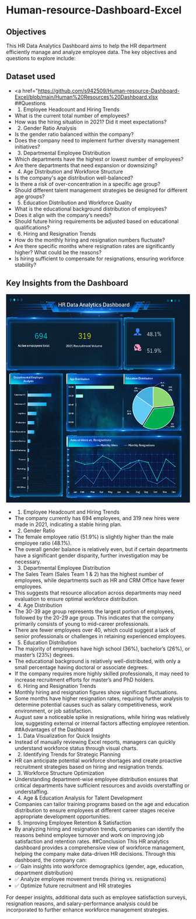 # Human-resource-Dashboard-Excel
## Objectives 
This HR Data Analytics Dashboard aims to help the HR department efficiently manage and analyze employee data. The key objectives and questions to explore include:
## Dataset used
- <a href="https://github.com/s942509/Human-resource-Dashboard-Excel/blob/main/Human%20Resources%20Dashboard.xlsx</a>
##Questions
- 1. Employee Headcount and Hiring Trends
- What is the current total number of employees?
- How was the hiring situation in 2021? Did it meet expectations?
- 2. Gender Ratio Analysis
- Is the gender ratio balanced within the company?
- Does the company need to implement further diversity management initiatives?
- 3. Departmental Employee Distribution
- Which departments have the highest or lowest number of employees?
- Are there departments that need expansion or downsizing?
- 4. Age Distribution and Workforce Structure
- Is the company's age distribution well-balanced?
- Is there a risk of over-concentration in a specific age group?
- Should different talent management strategies be designed for different age groups?
- 5. Education Distribution and Workforce Quality
- What is the educational background distribution of employees?
- Does it align with the company’s needs?
- Should future hiring requirements be adjusted based on educational qualifications?
- 6. Hiring and Resignation Trends
- How do the monthly hiring and resignation numbers fluctuate?
- Are there specific months where resignation rates are significantly higher? What could be the reasons?
- Is hiring sufficient to compensate for resignations, ensuring workforce stability?
## Key Insights from the Dashboard
![Dashboard.png](https://github.com/s942509/Human-resource-Dashboard-Excel/blob/main/HR%20%20Dashboard.png)
- 1. Employee Headcount and Hiring Trends
- The company currently has 694 employees, and 319 new hires were made in 2021, indicating a stable hiring plan.
- 2. Gender Ratio
- The female employee ratio (51.9%) is slightly higher than the male employee ratio (48.1%).
- The overall gender balance is relatively even, but if certain departments have a significant gender disparity, further investigation may be necessary.
- 3. Departmental Employee Distribution
- The Sales Team (Sales Team 1 & 2) has the highest number of employees, while departments such as HR and CRM Office have fewer employees.
- This suggests that resource allocation across departments may need evaluation to ensure optimal workforce distribution.
- 4. Age Distribution
- The 30-39 age group represents the largest portion of employees, followed by the 20-29 age group. This indicates that the company primarily consists of young to mid-career professionals.
- There are fewer employees over 40, which could suggest a lack of senior professionals or challenges in retaining experienced employees.
- 5. Education Distribution
- The majority of employees have high school (36%), bachelor’s (26%), or master’s (23%) degrees.
- The educational background is relatively well-distributed, with only a small percentage having doctoral or associate degrees.
- If the company requires more highly skilled professionals, it may need to increase recruitment efforts for master’s and PhD holders.
- 6. Hiring and Resignation Trends
- Monthly hiring and resignation figures show significant fluctuations.
- Some months have higher resignation rates, requiring further analysis to determine potential causes such as salary competitiveness, work environment, or job satisfaction.
- August saw a noticeable spike in resignations, while hiring was relatively low, suggesting external or internal factors affecting employee retention.
##Advantages of the Dashboard
- 1. Data Visualization for Quick Insights
- Instead of manually reviewing Excel reports, managers can quickly understand workforce status through visual charts.
- 2. Identifying Trends for Strategic Planning
- HR can anticipate potential workforce shortages and create proactive recruitment strategies based on hiring and resignation trends.
- 3. Workforce Structure Optimization
- Understanding department-wise employee distribution ensures that critical departments have sufficient resources and avoids overstaffing or understaffing.
- 4. Age & Education Analysis for Talent Development
- Companies can tailor training programs based on the age and education distribution to ensure employees at different career stages receive appropriate development opportunities.
- 5. Improving Employee Retention & Satisfaction
- By analyzing hiring and resignation trends, companies can identify the reasons behind employee turnover and work on improving job satisfaction and retention rates.
##Conclusion
This HR analytics dashboard provides a comprehensive view of workforce management, helping the company make data-driven HR decisions. Through this dashboard, the company can:
- ✅ Gain insights into workforce demographics (gender, age, education, department distribution)
- ✅ Analyze employee movement trends (hiring vs. resignations)
- ✅ Optimize future recruitment and HR strategies

For deeper insights, additional data such as employee satisfaction surveys, resignation reasons, and salary-performance analysis could be incorporated to further enhance workforce management strategies.


